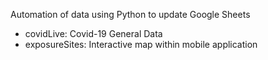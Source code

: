 Automation of data using Python to update Google Sheets
- covidLive: Covid-19 General Data 
- exposureSites: Interactive map within mobile application
